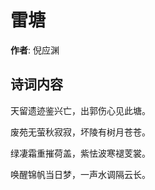 # 雷塘

**作者**: 倪应渊

## 诗词内容

天留遗迹鉴兴亡，出郭伤心见此塘。

废苑无萤秋寂寂，坏陵有树月苍苍。

绿凄霜重摧荷盖，紫怯波寒褪芰裳。

唤醒锦帆当日梦，一声水调隔云长。

